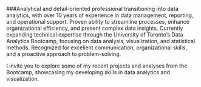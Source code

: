 ###Analytical and detail-oriented professional transitioning into data analytics, with over 10 years of experience in data management, reporting, and operational support. Proven ability to streamline processes, enhance organizational efficiency, and present complex data insights. Currently expanding technical expertise through the University of Toronto’s Data Analytics Bootcamp, focusing on data analysis, visualization, and statistical methods. Recognized for excellent communication, organizational skills, and a proactive approach to problem-solving.

I invite you to explore some of my recent projects and analyses from the Bootcamp, showcasing my developing skills in data analytics and visualization.
